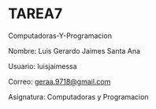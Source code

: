 # TAREA7
Computadoras-Y-Programacion

Nombre: Luis Gerardo Jaimes Santa Ana

Usuario: luisjaimessa

Correo: geraa.9718@gmail.com

Asignatura: Computadoras y Programacion
